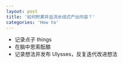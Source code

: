 ```yaml
---
layout: post
title: '如何积累并且流水线式产出内容？'
categories: 'How to'
---
```


+ 记录点子 things
+ 在脑中思索酝酿
+ 记录想法并发布 Ulysses，反复迭代改进想法